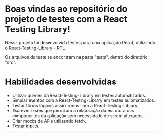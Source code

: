 # Boas vindas ao repositório do projeto de testes com a React Testing Library!

Nesse projeto foi desenvolvido testes para uma aplicação React, utilizando o React-Testing-Library - RTL.

Os arquivos de teste se encontram na pasta "tests", dentro do diretório "src".
# Habilidades desenvolvidas

* Utilizar queries da React-Testing-Library em testes automatizados.
* Simular eventos com a React-Testing-Library em testes automatizados.
* Testar fluxos lógicos assíncronos com a React-Testing-Library.
* Escrever testes que permitam a refatoração da estrutura dos componentes da aplicação sem necessidade de serem alterados.
* Criar mocks de APIs utilizando fetch.
* Testar inputs.

---
